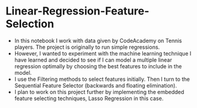 # Linear-Regression-Feature-Selection

* In this notebook I work with data given by CodeAcademy on Tennis players. The project is originally to run simple regressions.
* However, I wanted to experiment with the machine learning technique I have learned and decided to see if I can model a multiple linear regression optimally by choosing the best features to include in the model. 
* I use the Filtering methods to select features initially. Then I turn to the Sequential Feature Selector (backwards and floating elimination). 
* I plan to work on this project further by implementing the embedded feature selecting techniques, Lasso Regression in this case. 
